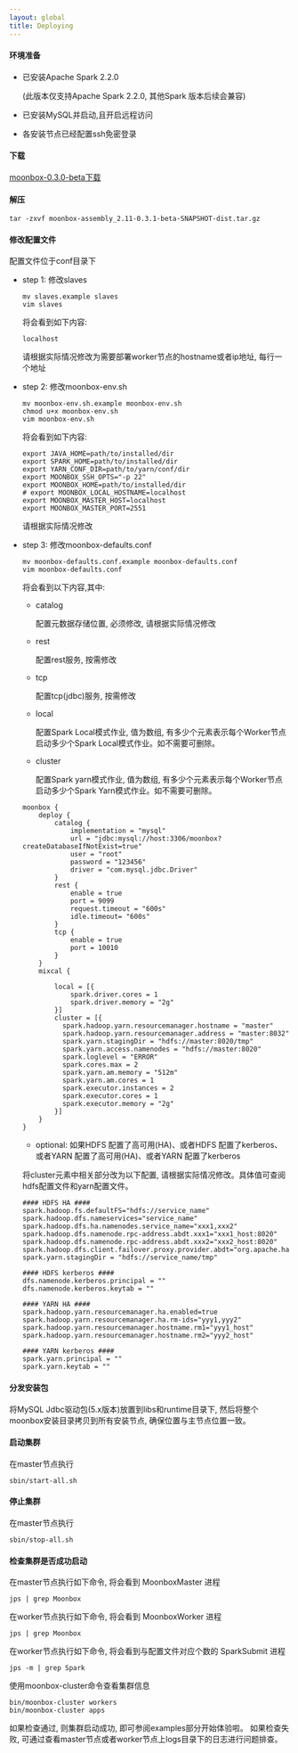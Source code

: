 ```yaml
---
layout: global
title: Deploying
---
```


#### 环境准备

- 已安装Apache Spark 2.2.0

  (此版本仅支持Apache Spark 2.2.0, 其他Spark 版本后续会兼容)
- 已安装MySQL并启动,且开启远程访问
- 各安装节点已经配置ssh免密登录

#### 下载
[moonbox-0.3.0-beta下载](https://github.com/edp963/moonbox/releases/tag/0.3.1-beta-SNAPSHOT)

#### 解压

```
tar -zxvf moonbox-assembly_2.11-0.3.1-beta-SNAPSHOT-dist.tar.gz
```

#### 修改配置文件
配置文件位于conf目录下
- step 1: 修改slaves

    ```shell
    mv slaves.example slaves
    vim slaves
    ```
    将会看到如下内容:
    ```
    localhost
    ```
    请根据实际情况修改为需要部署worker节点的hostname或者ip地址, 每行一个地址

- step 2: 修改moonbox-env.sh
    ```shell
    mv moonbox-env.sh.example moonbox-env.sh
    chmod u+x moonbox-env.sh
    vim moonbox-env.sh
    ```
    将会看到如下内容:
    ```
    export JAVA_HOME=path/to/installed/dir
    export SPARK_HOME=path/to/installed/dir
    export YARN_CONF_DIR=path/to/yarn/conf/dir
    export MOONBOX_SSH_OPTS="-p 22"
    export MOONBOX_HOME=path/to/installed/dir
    # export MOONBOX_LOCAL_HOSTNAME=localhost
    export MOONBOX_MASTER_HOST=localhost
    export MOONBOX_MASTER_PORT=2551
    ```
    请根据实际情况修改

- step 3: 修改moonbox-defaults.conf
    ```
    mv moonbox-defaults.conf.example moonbox-defaults.conf
    vim moonbox-defaults.conf
    ```
    将会看到以下内容,其中:
    - catalog

      配置元数据存储位置, 必须修改, 请根据实际情况修改
    - rest

      配置rest服务, 按需修改
    - tcp

      配置tcp(jdbc)服务, 按需修改
    - local

      配置Spark Local模式作业, 值为数组, 有多少个元素表示每个Worker节点启动多少个Spark Local模式作业。如不需要可删除。
    - cluster

      配置Spark yarn模式作业, 值为数组, 有多少个元素表示每个Worker节点启动多少个Spark Yarn模式作业。如不需要可删除。
    ```
    moonbox {
        deploy {
            catalog {
                implementation = "mysql"
                url = "jdbc:mysql://host:3306/moonbox?createDatabaseIfNotExist=true"
                user = "root"
                password = "123456"
                driver = "com.mysql.jdbc.Driver"
            }
            rest {
                enable = true
                port = 9099
                request.timeout = "600s"
                idle.timeout= "600s"
            }
            tcp {
                enable = true
                port = 10010
            }
        }
        mixcal {

            local = [{
                spark.driver.cores = 1
                spark.driver.memory = "2g"
            }]
            cluster = [{
              spark.hadoop.yarn.resourcemanager.hostname = "master"
              spark.hadoop.yarn.resourcemanager.address = "master:8032"
              spark.yarn.stagingDir = "hdfs://master:8020/tmp"
              spark.yarn.access.namenodes = "hdfs://master:8020"
              spark.loglevel = "ERROR"
              spark.cores.max = 2
              spark.yarn.am.memory = "512m"
              spark.yarn.am.cores = 1
              spark.executor.instances = 2
              spark.executor.cores = 1
              spark.executor.memory = "2g"
            }]
        }
    }
    ```
    - optional: 如果HDFS 配置了高可用(HA)、或者HDFS 配置了kerberos、或者YARN 配置了高可用(HA)、或者YARN 配置了kerberos

    将cluster元素中相关部分改为以下配置, 请根据实际情况修改。具体值可查阅hdfs配置文件和yarn配置文件。
    ```
    #### HDFS HA ####
    spark.hadoop.fs.defaultFS="hdfs://service_name"
    spark.hadoop.dfs.nameservices="service_name"
    spark.hadoop.dfs.ha.namenodes.service_name="xxx1,xxx2"
    spark.hadoop.dfs.namenode.rpc-address.abdt.xxx1="xxx1_host:8020"
    spark.hadoop.dfs.namenode.rpc-address.abdt.xxx2="xxx2_host:8020"
    spark.hadoop.dfs.client.failover.proxy.provider.abdt="org.apache.hadoop.hdfs.server.namenode.ha.ConfiguredFailoverProxyProvider"
    spark.yarn.stagingDir = "hdfs://service_name/tmp"
    ```
    ```
    #### HDFS kerberos ####
    dfs.namenode.kerberos.principal = ""
    dfs.namenode.kerberos.keytab = ""
    ```
    ```
    #### YARN HA ####
    spark.hadoop.yarn.resourcemanager.ha.enabled=true
    spark.hadoop.yarn.resourcemanager.ha.rm-ids="yyy1,yyy2"
    spark.hadoop.yarn.resourcemanager.hostname.rm1="yyy1_host"
    spark.hadoop.yarn.resourcemanager.hostname.rm2="yyy2_host"
    ```
    ```
    #### YARN kerberos ####
    spark.yarn.principal = ""
    spark.yarn.keytab = ""
    ```

#### 分发安装包
   将MySQL Jdbc驱动包(5.x版本)放置到libs和runtime目录下, 然后将整个moonbox安装目录拷贝到所有安装节点, 确保位置与主节点位置一致。

#### 启动集群
   在master节点执行
   ```
   sbin/start-all.sh
   ```
#### 停止集群
   在master节点执行
   ```
   sbin/stop-all.sh
   ```

#### 检查集群是否成功启动
   在master节点执行如下命令, 将会看到 MoonboxMaster 进程
   ```
   jps | grep Moonbox
   ````
   在worker节点执行如下命令, 将会看到 MoonboxWorker 进程
   ```
   jps | grep Moonbox
   ```
   在worker节点执行如下命令, 将会看到与配置文件对应个数的 SparkSubmit 进程
   ```
   jps -m | grep Spark
   ```
   使用moonbox-cluster命令查看集群信息
   ```
   bin/moonbox-cluster workers
   bin/moonbox-cluster apps
   ```
   如果检查通过, 则集群启动成功, 即可参阅examples部分开始体验啦。
   如果检查失败, 可通过查看master节点或者worker节点上logs目录下的日志进行问题排查。


